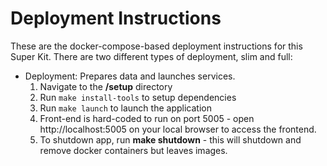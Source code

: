 # Deployment Instructions
These are the docker-compose-based deployment instructions for this Super Kit. There are two different types of deployment, slim and full: 
- Deployment: Prepares data and launches services. 
  1. Navigate to the **/setup** directory
  2. Run `make install-tools` to setup dependencies
  3. Run `make launch` to launch the application
  4. Front-end is hard-coded to run on port 5005 - open http://localhost:5005 on your local browser to access the frontend.
  5. To shutdown app, run **make shutdown** - this will shutdown and remove docker containers but leaves images.